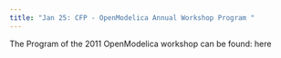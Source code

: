 ```yaml
---
title: "Jan 25: CFP - OpenModelica Annual Workshop Program "
---
```

The Program of the 2011 OpenModelica workshop can be found: here